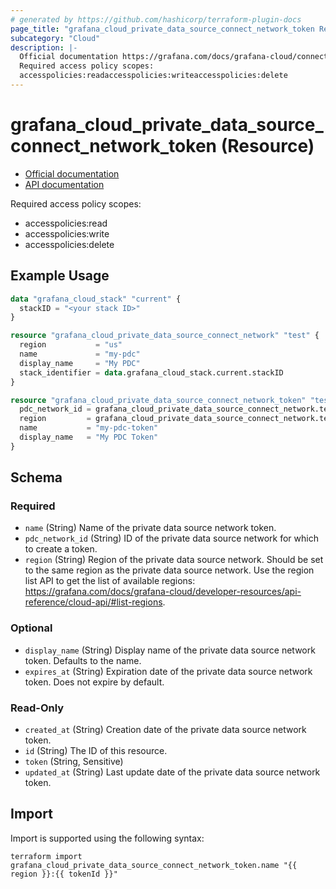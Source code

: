 ```yaml
---
# generated by https://github.com/hashicorp/terraform-plugin-docs
page_title: "grafana_cloud_private_data_source_connect_network_token Resource - terraform-provider-grafana"
subcategory: "Cloud"
description: |-
  Official documentation https://grafana.com/docs/grafana-cloud/connect-externally-hosted/private-data-source-connect/API documentation https://grafana.com/docs/grafana-cloud/developer-resources/api-reference/cloud-api/#create-a-token
  Required access policy scopes:
  accesspolicies:readaccesspolicies:writeaccesspolicies:delete
---
```


# grafana_cloud_private_data_source_connect_network_token (Resource)

* [Official documentation](https://grafana.com/docs/grafana-cloud/connect-externally-hosted/private-data-source-connect/)
* [API documentation](https://grafana.com/docs/grafana-cloud/developer-resources/api-reference/cloud-api/#create-a-token)

Required access policy scopes:

* accesspolicies:read
* accesspolicies:write
* accesspolicies:delete

## Example Usage

```terraform
data "grafana_cloud_stack" "current" {
  stackID = "<your stack ID>"
}

resource "grafana_cloud_private_data_source_connect_network" "test" {
  region           = "us"
  name             = "my-pdc"
  display_name     = "My PDC"
  stack_identifier = data.grafana_cloud_stack.current.stackID
}

resource "grafana_cloud_private_data_source_connect_network_token" "test" {
  pdc_network_id = grafana_cloud_private_data_source_connect_network.test.pdc_network_id
  region         = grafana_cloud_private_data_source_connect_network.test.region
  name           = "my-pdc-token"
  display_name   = "My PDC Token"
}
```

<!-- schema generated by tfplugindocs -->
## Schema

### Required

- `name` (String) Name of the private data source network token.
- `pdc_network_id` (String) ID of the private data source network for which to create a token.
- `region` (String) Region of the private data source network. Should be set to the same region as the private data source network. Use the region list API to get the list of available regions: https://grafana.com/docs/grafana-cloud/developer-resources/api-reference/cloud-api/#list-regions.

### Optional

- `display_name` (String) Display name of the private data source network token. Defaults to the name.
- `expires_at` (String) Expiration date of the private data source network token. Does not expire by default.

### Read-Only

- `created_at` (String) Creation date of the private data source network token.
- `id` (String) The ID of this resource.
- `token` (String, Sensitive)
- `updated_at` (String) Last update date of the private data source network token.

## Import

Import is supported using the following syntax:

```shell
terraform import grafana_cloud_private_data_source_connect_network_token.name "{{ region }}:{{ tokenId }}"
```
